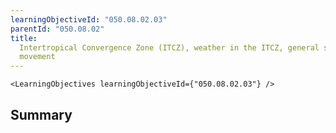 ```yaml
---
learningObjectiveId: "050.08.02.03"
parentId: "050.08.02"
title:
  Intertropical Convergence Zone (ITCZ), weather in the ITCZ, general seasonal
  movement
---
```


```tsx eval
<LearningObjectives learningObjectiveId={"050.08.02.03"} />
```

## Summary
